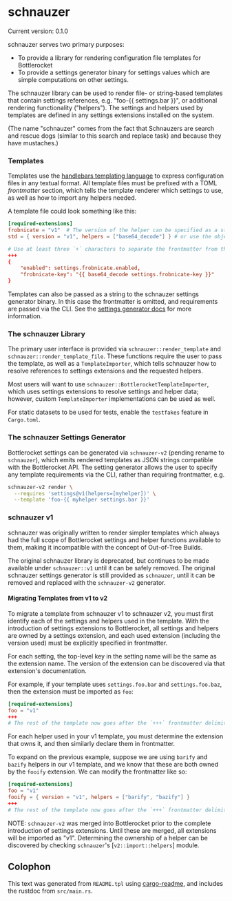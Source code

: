 # schnauzer

Current version: 0.1.0

schnauzer serves two primary purposes:
* To provide a library for rendering configuration file templates for Bottlerocket
* To provide a settings generator binary for settings values which are simple computations on
  other settings.

The schnauzer library can be used to render file- or string-based templates that contain
settings references, e.g. "foo-{{ settings.bar }}", or additional rendering functionality
("helpers"). The settings and helpers used by templates are defined in any settings extensions
installed on the system.

(The name "schnauzer" comes from the fact that Schnauzers are search and rescue dogs (similar to
this search and replace task) and because they have mustaches.)

### Templates
Templates use the [handlebars templating language](https://handlebarsjs.com/) to express
configuration files in any textual format. All template files must be prefixed with a TOML
*frontmatter* section, which tells the template renderer which settings to use, as well as how
to import any helpers needed.

A template file could look something like this:

```toml
[required-extensions]
frobnicate = "v1"  # The version of the helper can be specified as a string...
std = { version = "v1", helpers = ["base64_decode"] } # or use the object form to import helpers

# Use at least three `+` characters to separate the frontmatter from the template body.
+++
{
    "enabled": settings.frobnicate.enabled,
    "frobnicate-key": "{{ base64_decode settings.frobnicate-key }}"
}
```

Templates can also be passed as a string to the schnauzer settings generator binary. In this
case the frontmatter is omitted, and requirements are passed via the CLI. See the
[settings generator docs](#the-schnauzer-settings-generator) for more information.

### The schnauzer Library
The primary user interface is provided via `schnauzer::render_template` and
`schnauzer::render_template_file`. These functions require the user to pass the template, as
well as a `TemplateImporter`, which tells schnauzer how to resolve references to settings
extensions and the requested helpers.

Most users will want to use `schnauzer::BottlerocketTemplateImporter`, which uses settings
extensions to resolve settings and helper data; however, custom `TemplateImporter`
implementations can be used as well.

For static datasets to be used for tests, enable the `testfakes` feature in `Cargo.toml`.

### The schnauzer Settings Generator
Bottlerocket settings can be generated via `schnauzer-v2` (pending rename to `schnauzer`), which
emits rendered templates as JSON strings compatible with the Bottlerocket API.
The setting generator allows the user to specify any template requirements via the CLI, rather
than requiring frontmatter, e.g.

```bash
schnauzer-v2 render \
  --requires 'settings@v1(helpers=[myhelper])' \
  --template 'foo-{{ myhelper settings.bar }}'
```

### schnauzer v1
schnauzer was originally written to render simpler templates which always had the full scope of
Bottlerocket settings and helper functions available to them, making it incompatible with the
concept of Out-of-Tree Builds.

The original schnauzer library is deprecated, but continues to be made available under
`schnauzer::v1` until it can be safely removed. The original schnauzer settings generator is
still provided as `schnauzer`, until it can be removed and replaced with the `schnauzer-v2`
generator.

#### Migrating Templates from v1 to v2
To migrate a template from schnauzer v1 to schnauzer v2, you must first identify each of the
settings and helpers used in the template. With the introduction of settings extensions to
Bottlerocket, all settings and helpers are owned by a settings extension, and each used
extension (including the version used) must be explicitly specified in frontmatter.

For each setting, the top-level key in the setting name will be the same as the extension name.
The version of the extension can be discovered via that extension's documentation.

For example, if your template uses `settings.foo.bar` and `settings.foo.baz`, then the extension
must be imported as `foo`:

```toml
[required-extensions]
foo = "v1"
+++
# The rest of the template now goes after the `+++` frontmatter delimiter.
```

For each helper used in your v1 template, you must determine the extension that owns it, and
then similarly declare them in frontmatter.

To expand on the previous example, suppose we are using `barify` and `bazify` helpers in our v1
template, and we know that these are both owned by the `fooify` extension. We can modify the
frontmatter like so:

```toml
[required-extensions]
foo = "v1"
fooify = { version = "v1", helpers = ["barify", "bazify"] }
+++
# The rest of the template now goes after the `+++` frontmatter delimiter.
```

NOTE: `schnauzer-v2` was merged into Bottlerocket prior to the complete introduction of settings
extensions. Until these are merged, all extensions will be imported as "v1". Determining the
ownership of a helper can be discovered by checking `schnauzer`'s [`v2::import::helpers`]
module.


## Colophon

This text was generated from `README.tpl` using [cargo-readme](https://crates.io/crates/cargo-readme), and includes the rustdoc from `src/main.rs`.
